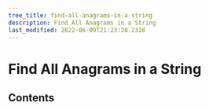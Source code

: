 ```yaml
---
tree_title: find-all-anagrams-in-a-string
description: Find All Anagrams in a String
last_modified: 2022-06-09T21:23:28.2328
---
```


# Find All Anagrams in a String

## Contents
